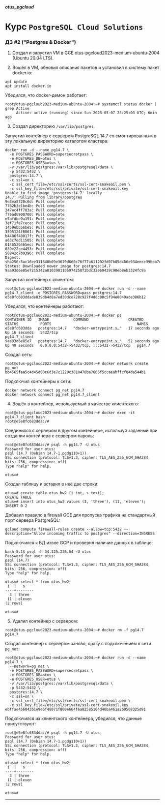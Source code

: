 ##### otus_pgcloud
# Курс `PostgreSQL Cloud Solutions`
### ДЗ #2 ("Postgres & Docker")

1. Создал и запустил VM в GCE otus-pgcloud2023-medium-ubuntu-2004 (Ubuntu 20.04 LTS).  

2. Вошёл в VM, обновил описания пакетов и установил в систему пакет
docker.io:
```
apt update
apt install docker.io
```
Убедился, что docker-демон работает:
```
root@otus-pgcloud2023-medium-ubuntu-2004:~# systemctl status docker | grep Active
     Active: active (running) since Sun 2023-05-07 23:25:03 UTC; 6min ago
```

3. Создал директорию `/var/lib/postgres`.

Запустил контейнер с сервером PostgreSQL 14.7 со смонтированным в эту локальную
директорию каталогом кластера:
```
docker run -d --name pg14.7 \
  -e POSTGRES_PASSWORD=supersecretpass \
  -e POSTGRES_DB=otus \
  -e POSTGRES_USER=otus \
  -v /var/lib/postgres:/var/lib/postgresql/data \
  -p 5432:5432 \
  postgres:14.7 \
  -c ssl=on \
  -c ssl_cert_file=/etc/ssl/certs/ssl-cert-snakeoil.pem \
  -c ssl_key_file=/etc/ssl/private/ssl-cert-snakeoil.key
Unable to find image 'postgres:14.7' locally
14.7: Pulling from library/postgres
9e3ea8720c6d: Pull complete 
7782b3e1be4b: Pull complete 
247ec4ff783a: Pull complete 
f7ead6900700: Pull complete 
e7afdbe9a191: Pull complete 
3ef71fe7cece: Pull complete 
1459ebb56be5: Pull complete 
3595124f6861: Pull complete 
b4486f48017f: Pull complete 
a63c7ed11505: Pull complete 
0146526465ec: Pull complete 
039e22ce4453: Pull complete 
58942c7b9396: Pull complete 
Digest: sha256:5ac16ee311340b09e3670d660c76f77a611202fd07b05d486e934eece99bea7c
Status: Downloaded newer image for postgres:14.7
9aa93d6e85e7215342a0103901106974250f2bdc32e69429c90eb8eb3324fc9a
```
Запустил контейнер с клиентом:
```
root@otus-pgcloud2023-medium-ubuntu-2004:~# docker run -d --name pg14.7_client -e POSTGRES_PASSWORD=pass postgres:14.7
e5e8fc683ddade839db4d8a7ed30dce728c927f4d8c88c5f94e8049ade386b12
```
Убедился, что контейнеры работают:
```
root@otus-pgcloud2023-medium-ubuntu-2004:~# docker ps 
CONTAINER ID   IMAGE           COMMAND                  CREATED          STATUS          PORTS                                       NAMES
e5e8fc683dda   postgres:14.7   "docker-entrypoint.s…"   17 seconds ago   Up 16 seconds   5432/tcp                                    pg14.7_client
9aa93d6e85e7   postgres:14.7   "docker-entrypoint.s…"   52 seconds ago   Up 49 seconds   0.0.0.0:5432->5432/tcp, :::5432->5432/tcp   pg14.7
```
Создал сеть:
```
root@otus-pgcloud2023-medium-ubuntu-2004:~# docker network create pg_net
bb4565fea5c4d45d00c6d3e7c1220c3810478ba7665f5ccaeabffcf84da544b1
```

Подключил контейнеры к сети:
```
docker network connect pg_net pg14.7
docker network connect pg_net pg14.7_client
```

4. Вошёл в контейнер, используемый в качестве клиентского:
```
root@otus-pgcloud2023-medium-ubuntu-2004:~# docker exec -it pg14.7_client bash
root@e5e8fc683dda:/# 
```

Соединился с сервером в другом контейнере, используя заданный при создании
контейнера с сервером пароль:
```
root@e5e8fc683dda:/# psql -h pg14.7 -U otus
Password for user otus: 
psql (14.7 (Debian 14.7-1.pgdg110+1))
SSL connection (protocol: TLSv1.3, cipher: TLS_AES_256_GCM_SHA384, bits: 256, compression: off)
Type "help" for help.

otus=# 
```

Создал таблицу и вставил в неё две строки:
```
otus=# create table otus_hw2 (i int, s text);
CREATE TABLE
otus=# insert into otus_hw2 values (3, 'three'), (11, 'eleven');
INSERT 0 2
```

Добавил правило в firewall GCE для пропуска трафика на стандартный порт сервера PostgreSQL:
```
gcloud compute firewall-rules create --allow=tcp:5432 --description="Allow incoming traffic to postgres" --direction=INGRESS
```
Подключился к БД извне GCP и проверил наличие данных в таблице:
```
bash-5.1$ psql -h 34.125.236.54 -U otus
Password for user otus: 
psql (14.7)
SSL connection (protocol: TLSv1.3, cipher: TLS_AES_256_GCM_SHA384, bits: 256, compression: off)
Type "help" for help.

otus=# select * from otus_hw2; 
 i  |   s    
----+--------
  3 | three
 11 | eleven
(2 rows)

otus=# 
```

5. Удалил контейнер с сервером:
```
root@otus-pgcloud2023-medium-ubuntu-2004:~# docker rm -f pg14.7
pg14.7
```
Создал контейнер с сервером заново, сразу с подключением к сети `pg_net`:
```
root@otus-pgcloud2023-medium-ubuntu-2004:~# docker run -d --name pg14.7 \
  --network=pg_net \
  -e POSTGRES_PASSWORD=supersecretpass \
  -e POSTGRES_DB=otus \
  -e POSTGRES_USER=otus \
  -v /var/lib/postgres:/var/lib/postgresql/data \
  -p 5432:5432 \
  postgres:14.7 \
  -c ssl=on \
  -c ssl_cert_file=/etc/ssl/certs/ssl-cert-snakeoil.pem \
  -c ssl_key_file=/etc/ssl/private/ssl-cert-snakeoil.key
ebffae456043b1e9e6f48071f800e664f6a82585104d40ba461a2b9508325d91
```

Подключился из клиентского контейнера, убедился, что данные присутствуют:
```
root@e5e8fc683dda:/# psql -h pg14.7 -U otus
Password for user otus: 
psql (14.7 (Debian 14.7-1.pgdg110+1))
SSL connection (protocol: TLSv1.3, cipher: TLS_AES_256_GCM_SHA384, bits: 256, compression: off)
Type "help" for help.

otus=# select * from otus_hw2;
 i  |   s    
----+--------
  3 | three
 11 | eleven
(2 rows)

otus=# 
```


---
